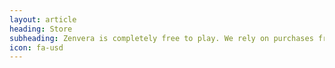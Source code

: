 ```yaml
---
layout: article
heading: Store
subheading: Zenvera is completely free to play. We rely on purchases from the Zenvera store to offset project expenses.
icon: fa-usd
---
```

<script>$.get('https://zvwapi.appspot.com/store.php', function( data ) { $( '#store' ).html( data ); });</script>
<div id="store"></div>
